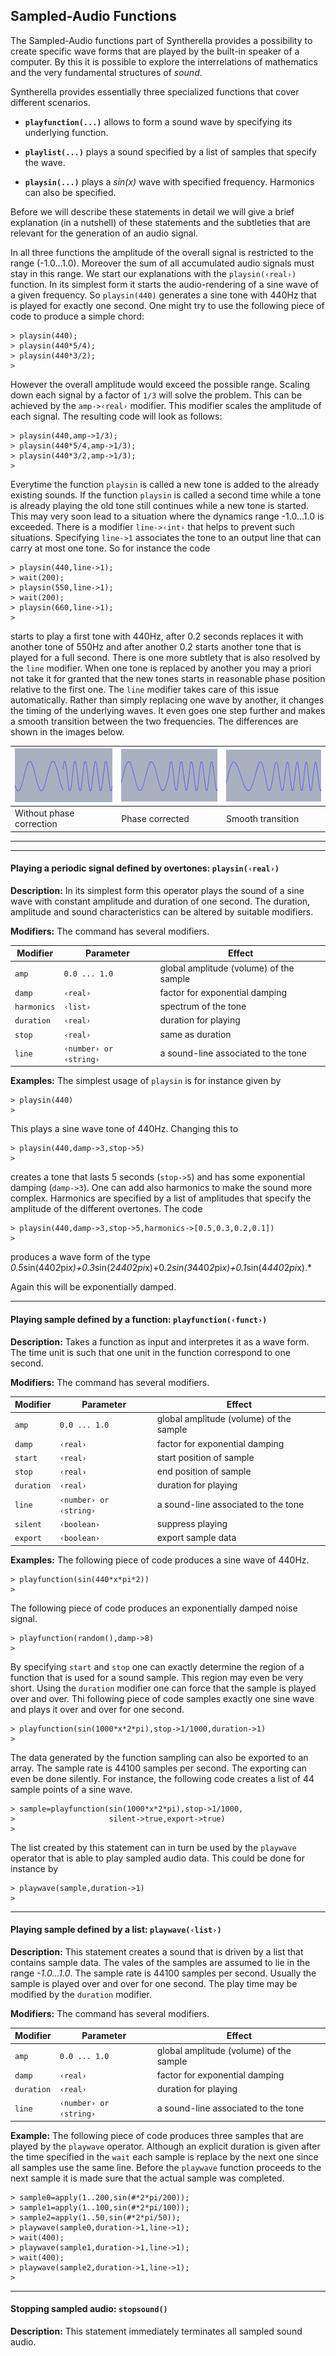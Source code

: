 ## Sampled-Audio Functions

The Sampled-Audio functions part of Syntherella provides a possibility to create specific wave forms that are played by the built-in speaker of a computer.
By this it is possible to explore the interrelations of mathematics and the very fundamental structures of *sound*.

Syntherella provides essentially three specialized functions that cover different scenarios.

* **`playfunction(...)`** allows to form a sound wave by specifying its underlying function.

* **`playlist(...)`** plays a sound specified by a list of samples that specify the wave.

* **`playsin(...)`** plays a *sin(x)* wave with specified frequency.
Harmonics can also be specified.

Before we will describe these statements in detail we will give a brief explanation (in a nutshell) of these statements and the subtleties that are relevant for the generation of an audio signal.

In all three functions the amplitude of the overall signal is restricted to the range (-1.0...1.0).
Moreover the sum of all accumulated audio signals must stay in this range.
We start our explanations with the `playsin(‹real›)` function.
In its simplest form it starts the audio-rendering of a sine wave of a given frequency.
So `playsin(440)` generates a sine tone with 440Hz that is played for exactly one second.
One might try to use the following piece of code to produce a simple chord:

    > playsin(440);
    > playsin(440*5/4);
    > playsin(440*3/2);
    >

However the overall amplitude would exceed the possible range.
Scaling down each signal by a factor of `1/3` will solve the problem.
This can be achieved by the `amp->‹real›` modifier.
This modifier scales the amplitude of each signal.
The resulting code will look as follows:

    > playsin(440,amp->1/3);
    > playsin(440*5/4,amp->1/3);
    > playsin(440*3/2,amp->1/3);
    >

Everytime the function `playsin` is called a new tone is added to the already existing sounds.
If the function `playsin` is called a second time while a tone is already playing the old tone still continues while a new tone is started.
This may very soon lead to a situation where the dynamics range -1.0...1.0 is exceeded.
There is a modifier `line->‹int›` that helps to prevent such situations.
Specifying `line->1` associates the tone to an output line that can carry at most one tone.
So for instance the code

    > playsin(440,line->1);
    > wait(200);
    > playsin(550,line->1);
    > wait(200);
    > playsin(660,line->1);
    >

starts to play a first tone with 440Hz, after 0.2 seconds replaces it with another tone of 550Hz and after another 0.2 starts another tone that is played for a full second.
There is one more subtlety that is also resolved by the `line` modifier.
When one tone is replaced by another you may a priori not take it for granted that the new tones starts in reasonable phase position relative to the first one.
The `line` modifier takes care of this issue automatically.
Rather than simply replacing one wave by another, it changes the timing of the underlying waves.
It even goes one step further and makes a smooth transition between the two frequencies.
The differences are shown in the images below.

| ![Image](img/Playsin2.png) | ![Image](img/Playsin1.png) | ![Image](img/Playsin3.png) |
| -------------------------- | -------------------------- | -------------------------- |
| Without phase correction   | Phase corrected            | Smooth transition          |

------

------

#### Playing a periodic signal defined by overtones: `playsin(‹real›)`

**Description:**
In its simplest form this operator plays the sound of a sine wave with constant amplitude and duration of one second.
The duration, amplitude and sound characteristics can be altered by suitable modifiers.

**Modifiers:**
The command has several modifiers.

| Modifier    | Parameter              | Effect                                  |
| ----------- | ---------------------- | --------------------------------------- |
| `amp`       | `0.0 ... 1.0`          | global amplitude (volume) of the sample |
| `damp`      | `‹real›`               | factor for exponential damping          |
| `harmonics` | `‹list›`               | spectrum of the tone                    |
| `duration`  | `‹real›`               | duration for playing                    |
| `stop`      | `‹real›`               | same as duration                        |
| `line`      | `‹number› or ‹string›` | a sound-line associated to the tone     |

**Examples:**
The simplest usage of `playsin` is for instance given by

    > playsin(440)
    >

This plays a sine wave tone of 440Hz.
Changing this to

    > playsin(440,damp->3,stop->5)
    >

creates a tone that lasts 5 seconds (`stop->5`) and has some exponential damping (`damp->3`).
One can add also harmonics to make the sound more complex.
Harmonics are specified by a list of amplitudes that specify the amplitude of the different overtones.
The code

    > playsin(440,damp->3,stop->5,harmonics->[0.5,0.3,0.2,0.1])
    >

produces a wave form of the type
*0.5*sin(440*2*pi*x)+0.3*sin(2*440*2*pi*x)+0.2*sin(3*440*2*pi*x)+0.1*sin(4*440*2*pi*x).*

Again this will be exponentially damped.

------

#### Playing sample defined by a function: `playfunction(‹funct›)`

**Description:**
Takes a function as input and interpretes it as a wave form.
The time unit is such that one unit in the function correspond to one second.

**Modifiers:**
The command has several modifiers.

| Modifier   | Parameter              | Effect                                  |
| ---------- | ---------------------- | --------------------------------------- |
| `amp`      | `0.0 ... 1.0`          | global amplitude (volume) of the sample |
| `damp`     | `‹real›`               | factor for exponential damping          |
| `start`    | `‹real›`               | start position of sample                |
| `stop`     | `‹real›`               | end position of sample                  |
| `duration` | `‹real›`               | duration for playing                    |
| `line`     | `‹number› or ‹string›` | a sound-line associated to the tone     |
| `silent`   | `‹boolean›`            | suppress playing                        |
| `export`   | `‹boolean›`            | export sample data                      |

**Examples:**
The following piece of code produces a sine wave of 440Hz.

    > playfunction(sin(440*x*pi*2))
    >

The following piece of code produces an exponentially damped noise signal.

    > playfunction(random(),damp->8)
    >

By specifying `start` and `stop` one can exactly determine the region of a function that is used for a sound sample.
This region may even be very short.
Using the `duration` modifier one can force that the sample is played over and over.
Thi following piece of code samples exactly one sine wave and plays it over and over for one second.

    > playfunction(sin(1000*x*2*pi),stop->1/1000,duration->1)
    >

The data generated by the function sampling can also be exported to an array.
The sample rate is 44100 samples per second.
The exporting can even be done silently.
For instance, the following code creates a list of 44 sample points of a sine wave.

    > sample=playfunction(sin(1000*x*2*pi),stop->1/1000,
    >                     silent->true,export->true)
    >

The list created by this statement can in turn be used by the `playwave` operator that is able to play sampled audio data.
This could be done for instance by

    > playwave(sample,duration->1)
    >

------

#### Playing sample defined by a list: `playwave(‹list›)`

**Description:**
This statement creates a sound that is driven by a list that contains sample data.
The vales of the samples are assumed to lie in the range *-1.0...1.0*.
The sample rate is 44100 samples per second.
Usually the sample is played over and over for one second.
The play time may be modified by the `duration` modifier.

**Modifiers:**
The command has several modifiers.

| Modifier   | Parameter              | Effect                                  |
| ---------- | ---------------------- | --------------------------------------- |
| `amp`      | `0.0 ... 1.0`          | global amplitude (volume) of the sample |
| `damp`     | `‹real›`               | factor for exponential damping          |
| `duration` | `‹real›`               | duration for playing                    |
| `line`     | `‹number› or ‹string›` | a sound-line associated to the tone     |

**Example:**
The following piece of code produces three samples that are played by the `playwave` operator.
Although an explicit duration is given after the time specified in the `wait` each sample is replace by the next one since all samples use the same line.
Before the `playwave` function proceeds to the next sample it is made sure that the actual sample was completed.

    > sample0=apply(1..200,sin(#*2*pi/200));
    > sample1=apply(1..100,sin(#*2*pi/100));
    > sample2=apply(1..50,sin(#*2*pi/50));
    > playwave(sample0,duration->1,line->1);
    > wait(400);
    > playwave(sample1,duration->1,line->1);
    > wait(400);
    > playwave(sample2,duration->1,line->1);
    >

------

#### Stopping sampled audio: `stopsound()`

**Description:**
This statement immediately terminates all sampled sound audio.

